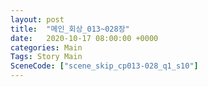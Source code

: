 ```yaml
---
layout: post
title:  "메인_회상_013~028장"
date:   2020-10-17 08:00:00 +0000
categories: Main
Tags: Story Main
SceneCode: ["scene_skip_cp013-028_q1_s10"]
---
```

